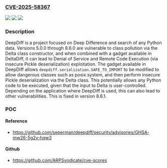 ### [CVE-2025-58367](https://cve.mitre.org/cgi-bin/cvename.cgi?name=CVE-2025-58367)
![](https://img.shields.io/static/v1?label=Product&message=deepdiff&color=blue)
![](https://img.shields.io/static/v1?label=Version&message=%3E%3D%205.0.0%2C%20%3C%208.6.1%20&color=brightgreen)
![](https://img.shields.io/static/v1?label=Vulnerability&message=CWE-915%3A%20Improperly%20Controlled%20Modification%20of%20Dynamically-Determined%20Object%20Attributes&color=brightgreen)

### Description

DeepDiff is a project focused on Deep Difference and search of any Python data. Versions 5.0.0 through 8.6.0 are vulnerable to class pollution via the Delta class constructor, and when combined with a gadget available in DeltaDiff, it can lead to Denial of Service and Remote Code Execution (via insecure Pickle deserialization) exploitation. The gadget available in DeepDiff allows `deepdiff.serialization.SAFE_TO_IMPORT` to be modified to allow dangerous classes such as posix.system, and then perform insecure Pickle deserialization via the Delta class. This potentially allows any Python code to be executed, given that the input to Delta is user-controlled. Depending on the application where DeepDiff is used, this can also lead to other vulnerabilities. This is fixed in version 8.6.1.

### POC

#### Reference
- https://github.com/seperman/deepdiff/security/advisories/GHSA-mw26-5g2v-hqw3

#### Github
- https://github.com/ARPSyndicate/cve-scores

